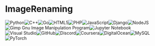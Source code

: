 # ImageRenaming
![Python](https://img.shields.io/badge/python-3670A0?style=plastic&logo=python&logoColor=ffdd54)![C++](https://img.shields.io/badge/c++-%2300599C.svg?style=plastic&logo=c%2B%2B&logoColor=white)![Go](https://img.shields.io/badge/go-%2300ADD8.svg?style=plastic&logo=go&logoColor=white)![HTML5](https://img.shields.io/badge/html5-%23E34F26.svg?style=plastic&logo=html5&logoColor=white)![PHP](https://img.shields.io/badge/php-%23777BB4.svg?style=plastic&logo=php&logoColor=white)![JavaScript](https://img.shields.io/badge/javascript-%23323330.svg?style=plastic&logo=javascript&logoColor=%23F7DF1E)![Django](https://img.shields.io/badge/django-%23092E20.svg?style=plastic&logo=django&logoColor=white)![NodeJS](https://img.shields.io/badge/node.js-6DA55F?style=plastic&logo=node.js&logoColor=white)![Gimp Gnu Image Manipulation Program](https://img.shields.io/badge/Gimp-657D8B?style=plastic&logo=gimp&logoColor=FFFFFF)![Jupyter Notebook](https://img.shields.io/badge/jupyter-%23FA0F00.svg?style=plastic&logo=jupyter&logoColor=white)![Visual Studio](https://img.shields.io/badge/Visual%20Studio-5C2D91.svg?style=plastic&logo=visual-studio&logoColor=white)![GitHub](https://img.shields.io/badge/github-%23121011.svg?style=plastic&logo=github&logoColor=white)![Discord](https://img.shields.io/badge/`Mirk6460`-%237289DA.svg?style=plastic&logo=discord&logoColor=white)![Coursera](https://img.shields.io/badge/Coursera-%230056D2.svg?style=plastic&logo=Coursera&logoColor=white)![DigitalOcean](https://img.shields.io/badge/DigitalOcean-%230167ff.svg?style=plastic&logo=digitalOcean&logoColor=white)![MySQL](https://img.shields.io/badge/mysql-%2300f.svg?style=plastic&logo=mysql&logoColor=white)![PyTorch](https://img.shields.io/badge/PyTorch-%23EE4C2C.svg?style=plastic&logo=PyTorch&logoColor=white)
